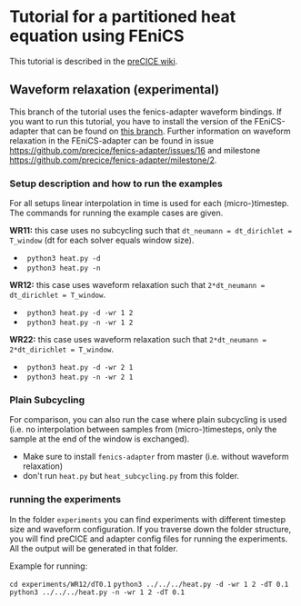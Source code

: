 # Tutorial for a partitioned heat equation using FEniCS

This tutorial is described in the [preCICE wiki](https://github.com/precice/precice/wiki/Tutorial-for-solving-the-heat-equation-in-a-partitioned-fashion-using-FEniCS).

## Waveform relaxation (experimental)

This branch of the tutorial uses the fenics-adapter waveform bindings. If you want to run this tutorial, you have to install the version of the FEniCS-adapter that can be found on [this branch](https://github.com/precice/fenics-adapter/tree/WaveformBindingsDraft). Further information on waveform relaxation in the FEniCS-adapter can be found in issue https://github.com/precice/fenics-adapter/issues/16 and milestone https://github.com/precice/fenics-adapter/milestone/2.

### Setup description and how to run the examples

For all setups linear interpolation in time is used for each (micro-)timestep. The commands for running the example cases are given.

**WR11:** this case uses no subcycling such that `dt_neumann = dt_dirichlet = T_window` (dt for each solver equals window size).

* ` python3 heat.py -d`
* ` python3 heat.py -n`

**WR12:** this case uses waveform relaxation such that `2*dt_neumann = dt_dirichlet = T_window`.

* ` python3 heat.py -d -wr 1 2`
* ` python3 heat.py -n -wr 1 2`

**WR22:** this case uses waveform relaxation such that `2*dt_neumann = 2*dt_dirichlet = T_window`.

* ` python3 heat.py -d -wr 2 1`
* ` python3 heat.py -n -wr 2 1`

### Plain Subcycling

For comparison, you can also run the case where plain subcycling is used (i.e. no interpolation between samples from (micro-)timesteps, only the sample at the end of the window is exchanged).

* Make sure to install `fenics-adapter` from master (i.e. without waveform relaxation)
* don't run `heat.py` but `heat_subcycling.py` from this folder.

### running the experiments

In the folder `experiments` you can find experiments with different timestep size and waveform configuration. If you traverse down the folder structure, you will find preCICE and adapter config files for running the experiments. All the output will be generated in that folder.

Example for running:

`cd experiments/WR12/dT0.1`
`python3 ../../../heat.py -d -wr 1 2 -dT 0.1`
`python3 ../../../heat.py -n -wr 1 2 -dT 0.1`
